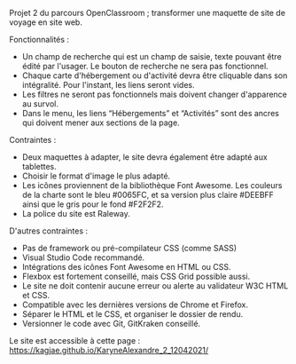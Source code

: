 Projet 2 du parcours OpenClassroom ; transformer une maquette de site de voyage en site web.

Fonctionnalités :
- Un champ de recherche qui est un champ de saisie, texte pouvant être édité par l'usager. Le bouton de recherche ne sera pas fonctionnel.
- Chaque carte d'hébergement ou d'activité devra être cliquable dans son intégralité. Pour l'instant, les liens seront vides.
- Les filtres ne seront pas fonctionnels mais doivent changer d'apparence au survol.
- Dans le menu, les liens “Hébergements” et “Activités” sont des ancres qui doivent mener aux sections de la page.

Contraintes : 
- Deux maquettes à adapter, le site devra également être adapté aux tablettes.
- Choisir le format d'image le plus adapté.
- Les icônes proviennent de la bibliothèque Font Awesome. Les couleurs de la charte sont le bleu #0065FC, et sa version plus claire #DEEBFF ainsi que le gris pour le fond #F2F2F2.
- La police du site est Raleway.

D'autres contraintes :
- Pas de framework ou pré-compilateur CSS (comme SASS)
- Visual Studio Code recommandé.
- Intégrations des icônes Font Awesome en HTML ou CSS.
- Flexbox est fortement conseillé, mais CSS Grid possible aussi.
- Le site ne doit contenir aucune erreur ou alerte au validateur W3C HTML et CSS.
- Compatible avec les dernières versions de Chrome et Firefox.
- Séparer le HTML et le CSS, et organiser le dossier de rendu.
- Versionner le code avec Git, GitKraken conseillé.

Le site est accessible à cette page : https://kagjae.github.io/KaryneAlexandre_2_12042021/
